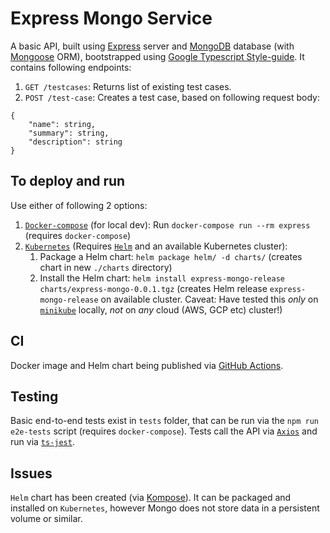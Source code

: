 # Express Mongo Service

A basic API, built using [Express](https://expressjs.com/) server and [MongoDB](https://www.mongodb.com/) database (with [Mongoose](https://mongoosejs.com/) ORM), bootstrapped using [Google Typescript Style-guide](https://github.com/google/gts). It contains following endpoints:

1. `GET /testcases`: Returns list of existing test cases.
2. `POST /test-case`: Creates a test case, based on following request body:

```
{
    "name": string,
    "summary": string,
    "description": string
}
```

## To deploy and run

Use either of following 2 options:

1. [`Docker-compose`](https://docs.docker.com/compose/) (for local dev): Run `docker-compose run --rm express` (requires `docker-compose`)
2. [`Kubernetes`](https://kubernetes.io/) (Requires [`Helm`](https://helm.sh) and an available Kubernetes cluster):
   1. Package a Helm chart: `helm package helm/ -d charts/` (creates chart in new `./charts` directory)
   2. Install the Helm chart: `helm install express-mongo-release charts/express-mongo-0.0.1.tgz` (creates Helm release `express-mongo-release` on available cluster. Caveat: Have tested this _only_ on [`minikube`](https://minikube.sigs.k8s.io/docs/) locally, _not_ on _any_ cloud (AWS, GCP etc) cluster!)

## CI

Docker image and Helm chart being published via [GitHub Actions](https://github.com/actions).

## Testing

Basic end-to-end tests exist in `tests` folder, that can be run via the `npm run e2e-tests` script (requires `docker-compose`). Tests call the API via [`Axios`](https://axios-http.com/) and run via [`ts-jest`](https://github.com/kulshekhar/ts-jest).

## Issues

`Helm` chart has been created (via [Kompose](https://kompose.io/)). It can be packaged and installed on `Kubernetes`, however Mongo does not store data in a persistent volume or similar.
